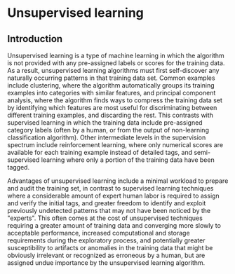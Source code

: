 # Unsupervised learning

## Introduction
Unsupervised learning is a type of machine learning in which the algorithm is not provided with any pre-assigned labels or scores for the training data. As a result, unsupervised learning algorithms must first self-discover any naturally occurring patterns in that training data set. Common examples include clustering, where the algorithm automatically groups its training examples into categories with similar features, and principal component analysis, where the algorithm finds ways to compress the training data set by identifying which features are most useful for discriminating between different training examples, and discarding the rest. This contrasts with supervised learning in which the training data include pre-assigned category labels (often by a human, or from the output of non-learning classification algorithm). Other intermediate levels in the supervision spectrum include reinforcement learning, where only numerical scores are available for each training example instead of detailed tags, and semi-supervised learning where only a portion of the training data have been tagged.

Advantages of unsupervised learning include a minimal workload to prepare and audit the training set, in contrast to supervised learning techniques where a considerable amount of expert human labor is required to assign and verify the initial tags, and greater freedom to identify and exploit previously undetected patterns that may not have been noticed by the "experts". This often comes at the cost of unsupervised techniques requiring a greater amount of training data and converging more slowly to acceptable performance, increased computational and storage requirements during the exploratory process, and potentially greater susceptibility to artifacts or anomalies in the training data that might be obviously irrelevant or recognized as erroneous by a human, but are assigned undue importance by the unsupervised learning algorithm.

